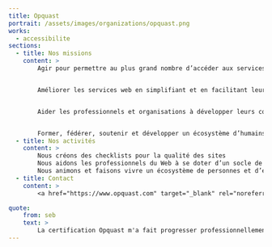 ```yaml
---
title: Opquast
portrait: /assets/images/organizations/opquast.png
works:
  - accessibilite
sections:
  - title: Nos missions
    content: >
        Agir pour permettre au plus grand nombre d’accéder aux services web, quel que soit leur profil : âge, compétences, langues, aptitudes physiques ou mentales, culture, matériels utilisés et modalités de connexion.


        Améliorer les services web en simplifiant et en facilitant leur utilisation dans les sphères privées, publiques et professionnelles et leur développement en tant que vecteur de transformation sociale et environnementale des sociétés et des organisations.


        Aider les professionnels et organisations à développer leurs compétences et leur impact sur la qualité, l’accessibilité et la sobriété des sites Web et outils numériques.


        Former, fédérer, soutenir et développer un écosystème d’humains et d’organisations engagés dans l’amélioration du Web.
  - title: Nos activités
    content: >
        Nous créons des checklists pour la qualité des sites
        Nous aidons les professionnels du Web à se doter d’un socle de culture commune
        Nous animons et faisons vivre un écosystème de personnes et d’entités motivées pour améliorer le Web
  - title: Contact
    content: >
        <a href="https://www.opquast.com" target="_blank" rel="noreferrer">Site</a>

quote:
    from: seb
    text: >
        La certification Opquast m'a fait progresser professionnellement, je&nbsp;recommande fortement.
---
```

